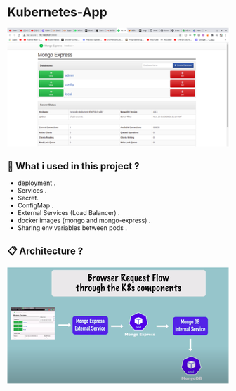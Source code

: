 # Kubernetes-App
<p style="text-align: center;">
  <img src="./assets/images/screenshot.png"/>
</p>

## 🎉 What i used in this project  ?


- deployment .
- Services . 
- Secret. 
- ConfigMap . 
- External Services (Load Balancer) . 
- docker images (mongo and mongo-express) . 
- Sharing env variables between pods . 


## 📋 Architecture  ?

<p style="text-align: center;">
  <img src="./assets/images/archtiecture.png"/>
</p>

